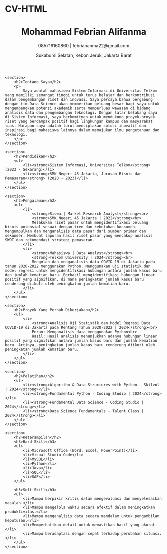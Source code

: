 # CV-HTML

<!DOCTYPE html>
<html lang="id">
<head>
    <title>CV Mohammad Febrian Alifanma</title>
</head>
<body>
    <header>
        <h1>Mohammad Febrian Alifanma</h1>
        <p>085716160860 | febriananma22@gmail.com</p>
        <p>Sukabumi Selatan, Kebon Jeruk, Jakarta Barat</p>
    </header>

    <section>
        <h2>Tentang Saya</h2>
        <p>
            Saya adalah mahasiswa Sistem Informasi di Universitas Telkom yang memiliki semangat tinggi untuk terus belajar dan berkontribusi dalam pengembangan riset dan inovasi. Saya percaya bahwa bergabung dengan tim Data Science akan memberikan peluang besar bagi saya untuk mengembangkan potensi akademik serta memperluas wawasan di bidang analisis data dan pengembangan teknologi. Dengan latar belakang saya di Sistem Informasi, saya berkomitmen untuk mendukung proyek-proyek riset yang berdampak positif bagi lingkungan kampus dan masyarakat luas. Harapan saya adalah turut menciptakan solusi inovatif dan inspirasi bagi mahasiswa lainnya dalam memajukan ilmu pengetahuan dan teknologi.
        </p>
    </section>

    <section>
        <h2>Pendidikan</h2>
        <ul>
            <li><strong>Sistem Informasi, Universitas Telkom</strong> (2023 - Sekarang)</li>
            <li><strong>SMK Negeri 45 Jakarta, Jurusan Bisnis dan Pemasaran</strong> (2020 - 2023)</li>
        </ul>
    </section>

    <section>
        <h2>Pengalaman</h2>
        <ul>
            <li>
                <strong>Siswa | Market Research Analyst</strong><br>
                <strong>SMK Negeri 45 Jakarta | 2022</strong><br>
                Melakukan riset pasar untuk mengidentifikasi peluang bisnis potensial sesuai dengan tren dan kebutuhan konsumen. Mengumpulkan dan menganalisis data pasar dari sumber primer dan sekunder. Membuat laporan hasil riset pasar yang mencakup analisis SWOT dan rekomendasi strategi pemasaran.
            </li>
            <li>
                <strong>Mahasiswa | Data Analyst</strong><br>
                <strong>Telkom University | 2024</strong><br>
                Mengolah dan menganalisis data COVID-19 di Jakarta pada tahun 2020-2022 menggunakan Python. Menggunakan uji statistik dan model regresi untuk mengidentifikasi hubungan antara jumlah kasus baru dan jumlah kematian baru. Berhasil mengidentifikasi hubungan linear positif yang signifikan, di mana peningkatan jumlah kasus baru cenderung diikuti oleh peningkatan jumlah kematian baru.
            </li>
        </ul>
    </section>

    <section>
        <h2>Proyek Yang Pernah Dikerjakan</h2>
        <ul>
            <li>
                <strong>Analisis Uji Statistik dan Model Regresi Data COVID-19 di Jakarta pada Rentang Tahun 2020-2022 | 2024</strong><br>
                Peran: Menganalisis data menggunakan Python<br>
                Hasil: Hasil analisis menunjukkan adanya hubungan linear positif yang signifikan antara jumlah kasus baru dan jumlah kematian baru. Artinya, peningkatan jumlah kasus baru cenderung diikuti oleh peningkatan jumlah kematian baru.
            </li>
        </ul>
    </section>

    <section>
        <h2>Pelatihan</h2>
        <ul>
            <li><strong>Algorithm & Data Structures with Python - Skilvul | 2024</strong></li>
            <li><strong>Fundamental Python - Coding Studio | 2024</strong></li>
            <li><strong>Fundamental Data Science - Coding Studio | 2024</strong></li>
            <li><strong>Data Science Fundamentals - Talent Class | 2024</strong></li>
        </ul>
    </section>

    <section>
        <h2>Keterampilan</h2>
        <h3>Hard Skill</h3>
        <ul>
            <li>Microsoft Office (Word, Excel, PowerPoint)</li>
            <li>Visual Studio Code</li>
            <li>MySQL</li>
            <li>Python</li>
            <li>Java</li>
            <li>SQL</li>
            <li>SAP</li>
        </ul>

        <h3>Soft Skill</h3>
        <ul>
            <li>Mampu berpikir kritis dalam mengevaluasi dan menyelesaikan masalah.</li>
            <li>Mampu mengelola waktu secara efektif dalam meningkatkan produktivitas.</li>
            <li>Mampu menganalisis data secara mendalam untuk pengambilan keputusan.</li>
            <li>Memperhatikan detail untuk memastikan hasil yang akurat.</li>
            <li>Mampu beradaptasi dengan cepat terhadap perubahan situasi.</li>
        </ul>
    </section>
</body>
</html>
